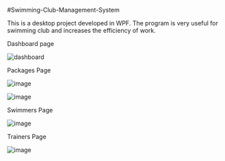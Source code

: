 #Swimming-Club-Management-System

This is a desktop project developed in WPF. The program is very useful for swimming club and increases the efficiency of work.

Dashboard page

![dashboard](https://github.com/Maxsetovich/SwimmingClub/assets/107585969/669575a1-0335-44dd-bd3e-38f458595848)

Packages Page

![image](https://github.com/Maxsetovich/SwimmingClub/assets/107585969/8540c8fd-7c99-4370-a2fe-6094661e3a93)

![image](https://github.com/Maxsetovich/SwimmingClub/assets/107585969/b2b934d6-9bd4-486c-8e87-46a0d5f9ffce)

Swimmers Page

![image](https://github.com/Maxsetovich/SwimmingClub/assets/107585969/64010780-3cb7-4d74-adec-4184e0186aa1)

Trainers Page

![image](https://github.com/Maxsetovich/SwimmingClub/assets/107585969/4f7df74d-40ba-4fca-9499-b3bbe3b677fd)
